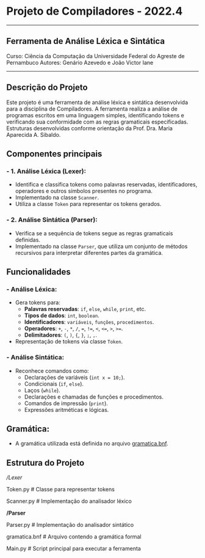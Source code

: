 # Projeto de Compiladores - 2022.4
***
## Ferramenta de Análise Léxica e Sintática

Curso: Ciência da Computação da Universidade Federal do Agreste de Pernambuco
Autores: Genário Azevedo e João Victor Iane
***
## Descrição do Projeto
Este projeto é uma ferramenta de análise léxica e sintática desenvolvida para a disciplina de Compiladores. A ferramenta realiza a análise de programas escritos em uma linguagem simples, identificando tokens e verificando sua conformidade com as regras gramaticais especificadas. Estruturas desenvolvidas conforme orientação da Prof. Dra. Maria Aparecida A. Sibaldo.

## Componentes principais

### - 1. Análise Léxica (Lexer):  
   - Identifica e classifica tokens como palavras reservadas, identificadores, operadores e outros símbolos presentes no programa.
   - Implementado na classe `Scanner`.
   - Utiliza a classe `Token` para representar os tokens gerados.

### - 2. Análise Sintática (Parser):  
   - Verifica se a sequência de tokens segue as regras gramaticais definidas.
   - Implementado na classe `Parser`, que utiliza um conjunto de métodos recursivos para interpretar diferentes partes da gramática.

## Funcionalidades

 ### - Análise Léxica:
  - Gera tokens para:
    - **Palavras reservadas**: `if`, `else`, `while`, `print`, etc.
    - **Tipos de dados**: `int`, `boolean`.
    - **Identificadores**: `variáveis`, `funções`, `procedimentos`.
    - **Operadores**: `+`, `-`, `*`, `/`, `=`, `!=`, `<`, `<=`, `>`, `>=`.
    - **Delimitadores**: `(`, `)`, `{`, `}`, `;`, `,`.
  - Representação de tokens via classe `Token`.

  ### - Análise Sintática:
  - Reconhece comandos como:
    - Declarações de variáveis (`int x = 10;`).
    - Condicionais (`if`, `else`).
    - Laços (`while`).
    - Declarações e chamadas de funções e procedimentos.
    - Comandos de impressão (`print`).
    - Expressões aritméticas e lógicas.

  ## Gramática:
  - A gramática utilizada está definida no arquivo [gramatica.bnf](./gramatica.bnf).

## Estrutura do Projeto

*/Lexer*

Token.py         # Classe para representar tokens

Scanner.py       # Implementação do analisador léxico

**/Parser**

Parser.py        # Implementação do analisador sintático

gramatica.bnf    # Arquivo contendo a gramática formal

Main.py          # Script principal para executar a ferramenta

